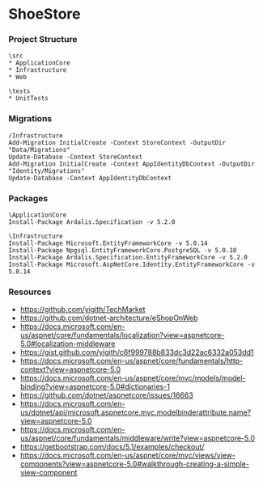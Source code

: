 # ShoeStore

### Project Structure
```
\src
* ApplicationCore
* Infrastructure
* Web

\tests
* UnitTests
```

### Migrations
```
/Infrastructure
Add-Migration InitialCreate -Context StoreContext -OutputDir "Data/Migrations"
Update-Database -Context StoreContext
Add-Migration InitialCreate -Context AppIdentityDbContext -OutputDir "Identity/Migrations"
Update-Database -Context AppIdentityDbContext
```

### Packages
```
\ApplicationCore
Install-Package Ardalis.Specification -v 5.2.0

\Infrastructure
Install-Package Microsoft.EntityFrameworkCore -v 5.0.14
Install-Package Npgsql.EntityFrameworkCore.PostgreSQL -v 5.0.10
Install-Package Ardalis.Specification.EntityFrameworkCore -v 5.2.0
Install-Package Microsoft.AspNetCore.Identity.EntityFrameworkCore -v 5.0.14
```
### Resources

* https://github.com/yigith/TechMarket
* https://github.com/dotnet-architecture/eShopOnWeb
* https://docs.microsoft.com/en-us/aspnet/core/fundamentals/localization?view=aspnetcore-5.0#localization-middleware
* https://gist.github.com/yigith/c6f999788b833dc3d22ac6332a053dd1
* https://docs.microsoft.com/en-us/aspnet/core/fundamentals/http-context?view=aspnetcore-5.0
* https://docs.microsoft.com/en-us/aspnet/core/mvc/models/model-binding?view=aspnetcore-5.0#dictionaries-1
* https://github.com/dotnet/aspnetcore/issues/16663
* https://docs.microsoft.com/en-us/dotnet/api/microsoft.aspnetcore.mvc.modelbinderattribute.name?view=aspnetcore-5.0
* https://docs.microsoft.com/en-us/aspnet/core/fundamentals/middleware/write?view=aspnetcore-5.0
* https://getbootstrap.com/docs/5.1/examples/checkout/
* https://docs.microsoft.com/en-us/aspnet/core/mvc/views/view-components?view=aspnetcore-5.0#walkthrough-creating-a-simple-view-component